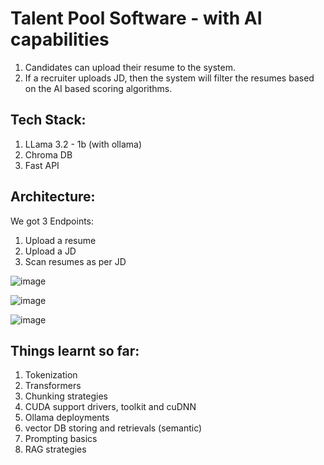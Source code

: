 # Talent Pool Software - with AI capabilities
1. Candidates can upload their resume to the system.
2. If a recruiter uploads JD, then the system will filter the resumes based on the AI based scoring algorithms.

## Tech Stack:
1. LLama 3.2 - 1b (with ollama)
2. Chroma DB
3. Fast API

## Architecture: <br>
We got 3 Endpoints:
1. Upload a resume
2. Upload a JD
3. Scan resumes as per JD

![image](https://github.com/user-attachments/assets/331a396d-5cf7-4761-b3a2-f5134a1c5e60)

![image](https://github.com/user-attachments/assets/28196251-d83a-4671-98b7-047989d40617)

![image](https://github.com/user-attachments/assets/a1026573-9c2f-4c97-8dc4-037f6ead1381)

## Things learnt so far:
1. Tokenization
2. Transformers
3. Chunking strategies
4. CUDA support drivers, toolkit and cuDNN
5. Ollama deployments
6. vector DB storing and retrievals (semantic)
7. Prompting basics
8. RAG strategies
